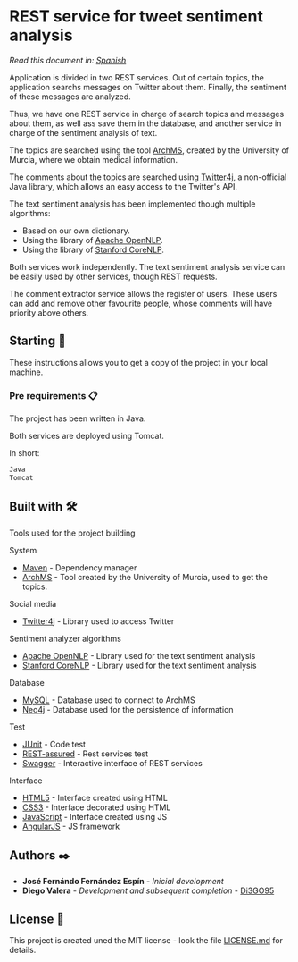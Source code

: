 # REST service for tweet sentiment analysis

*Read this document in: [Spanish](README.md)*

Application is divided in two REST services. Out of certain topics, the application searchs messages on Twitter about them. Finally, the sentiment of these messages are analyzed.

Thus, we have one REST service in charge of search topics and messages about them, as well ass save them in the database, and another service in charge of the sentiment analysis of text.

The topics are searched using the tool [ArchMS](http://sele.inf.um.es/archms/), created by the University of Murcia, where we obtain medical information.

The comments about the topics are searched using [Twitter4j](http://twitter4j.org/en/), a non-official Java library, which allows an easy access to the Twitter's API.

The text sentiment analysis has been implemented though multiple algorithms:

* Based on our own dictionary.
* Using the library of [Apache OpenNLP](https://opennlp.apache.org/).
* Using the library of [Stanford CoreNLP](https://stanfordnlp.github.io/CoreNLP/).

Both services work independently. The text sentiment analysis service can be easily used by other services, though REST requests.

The comment extractor service allows the register of users. These users can add and remove other favourite people, whose comments will have priority above others.

## Starting 🚀

These instructions allows you to get a copy of the project in your local machine.

### Pre requirements 📋

The project has been written in Java.

Both services are deployed using Tomcat.

In short:

```bash
Java
Tomcat
```

## Built with 🛠️

Tools used for the project building

System

* [Maven](https://maven.apache.org/) - Dependency manager
* [ArchMS](http://sele.inf.um.es/archms/) - Tool created by the University of Murcia, used to get the topics.

Social media

* [Twitter4j](http://twitter4j.org/en/) - Library used to access Twitter

Sentiment analyzer algorithms

* [Apache OpenNLP](https://opennlp.apache.org/) - Library used for the text sentiment analysis
* [Stanford CoreNLP](https://stanfordnlp.github.io/CoreNLP/) - Library used for the text sentiment analysis

Database

* [MySQL](https://www.oracle.com/es/mysql/) - Database used to connect to ArchMS
* [Neo4j](https://neo4j.com/) - Database used for the persistence of information

Test

* [JUnit](https://junit.org) - Code test
* [REST-assured](http://rest-assured.io/) - Rest services test
* [Swagger](https://swagger.io/) - Interactive interface of REST services

Interface

* [HTML5](https://es.wikipedia.org/wiki/HTML) - Interface created using HTML
* [CSS3](https://www.w3schools.com/css/) - Interface decorated using HTML
* [JavaScript](https://www.javascript.com/) - Interface created using JS
* [AngularJS](https://angularjs.org/) - JS framework

## Authors ✒️

* **José Fernándo Fernández Espín** - *Inicial development*
* **Diego Valera** - *Development and subsequent completion* - [Di3GO95](https://github.com/Di3GO95/)

## License 📄

This project is created uned the MIT license - look the file [LICENSE.md](LICENSE.md) for details.
